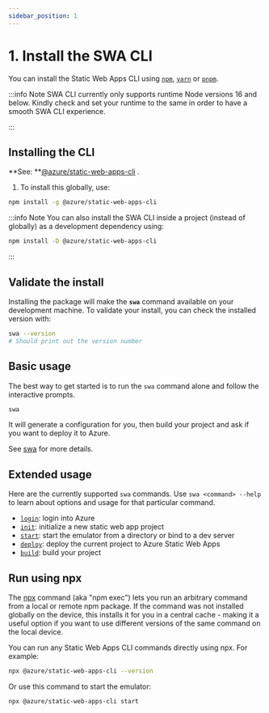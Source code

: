 ```yaml
---
sidebar_position: 1
---
```


# 1. Install the SWA CLI

You can install the Static Web Apps CLI using [`npm`](https://docs.npmjs.com/cli/v6/commands/npm-install), [`yarn`](https://classic.yarnpkg.com/lang/en/docs/cli/install/) or [`pnpm`](https://pnpm.io/cli/install).

:::info Note
SWA CLI currently only supports runtime Node versions 16 and below. Kindly check and set your runtime to the same in order to have a smooth SWA CLI experience.

:::

## Installing the CLI

**See: **[@azure/static-web-apps-cli](https://www.npmjs.com/package/@azure/static-web-apps-cli) .

1. To install this globally, use:

```bash
npm install -g @azure/static-web-apps-cli
```

:::info Note
You can also install the SWA CLI inside a project (instead of globally) as a development dependency using:

```bash
npm install -D @azure/static-web-apps-cli
```

:::

## Validate the install

Installing the package will make the **`swa`** command available on your development machine. To validate your install, you can check the installed version with:

```bash
swa --version
# Should print out the version number
```

## Basic usage

The best way to get started is to run the `swa` command alone and follow the interactive prompts.

```bash
swa
```

It will generate a configuration for you, then build your project and ask if you want to deploy it to Azure.

See [swa](../cli/swa) for more details.

## Extended usage

Here are the currently supported `swa` commands. Use `swa <command> --help` to learn about options and usage for that particular command.

- [`login`](../cli/swa-login): login into Azure
- [`init`](../cli/swa-init): initialize a new static web app project
- [`start`](../cli/swa-start): start the emulator from a directory or bind to a dev server
- [`deploy`](../cli/swa-deploy): deploy the current project to Azure Static Web Apps
- [`build`](../cli/swa-build): build your project

## Run using npx

The [npx](https://docs.npmjs.com/cli/v7/commands/npx) command (aka "npm exec") lets you run an arbitrary command from a local or remote npm package. If the command was not installed globally on the device, this installs it for you in a central cache - making it a useful option if you want to use different versions of the same command on the local device.

You can run any Static Web Apps CLI commands directly using npx. For example:

```bash
npx @azure/static-web-apps-cli --version
```

Or use this command to start the emulator:

```bash
npx @azure/static-web-apps-cli start
```
